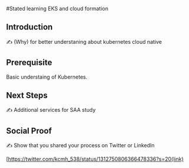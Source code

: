 
#Stated learning EKS and cloud formation

## Introduction

✍️ (Why) for better understaning about kubernetes cloud native

## Prerequisite
Basic understaing of Kubernetes.


## Next Steps

✍️ Additional services for SAA study

## Social Proof

✍️ Show that you shared your process on Twitter or LinkedIn

[https://twitter.com/kcmh_538/status/1312750806366478336?s=20(link)
